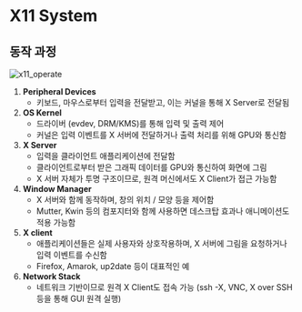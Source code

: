 # X11 System

## 동작 과정
![x11_operate](./img/x11_operate.png)

1. **Peripheral Devices**
     - 키보드, 마우스로부터 입력을 전달받고, 이는 커널을 통해 X Server로 전달됨
2. **OS Kernel**
     - 드라이버 (evdev, DRM/KMS)를 통해 입력 및 출력 제어
     - 커널은 입력 이벤트를 X 서버에 전달하거나 출력 처리를 위해 GPU와 통신함
3. **X Server**
     - 입력을 클라이언트 애플리케이션에 전달함
     - 클라이언트로부터 받은 그래픽 데이터를 GPU와 통신하여 화면에 그림
     - X 서버 자체가 투명 구조이므로, 원격 머신에서도 X Client가 접근 가능함
4. **Window Manager**
     - X 서버와 함께 동작하며, 창의 위치 / 모양 등을 제어함
     - Mutter, Kwin 등의 컴포지터와 함께 사용하면 데스크탑 효과나 애니메이션도 적용 가능함
5. **X client**
     - 애플리케이션들은 실제 사용자와 상호작용하며, X 서버에 그림을 요청하거나 입력 이벤트를 수신함
     - Firefox, Amarok, up2date 등이 대표적인 예
6. **Network Stack**
     - 네트워크 기반이므로 원격 X Client도 접속 가능 (ssh -X, VNC, X over SSH 등을 통해 GUI 원격 실행)

